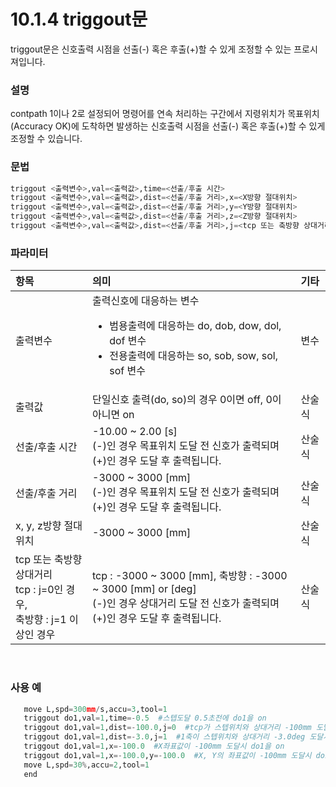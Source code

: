 ﻿# 10.1.4 triggout문

triggout문은 신호출력 시점을 선출(-) 혹은 후출(+)할 수 있게 조정할 수 있는 프로시져입니다.

### 설명

contpath 1이나 2로 설정되어 명령어를 연속 처리하는 구간에서 지령위치가 목표위치(Accuracy OK)에 도착하면  발생하는 신호출력 시점을 선출(-) 혹은 후출(+)할 수 있게 조정할 수 있습니다.   


### 문법

```python
triggout <출력변수>,val=<출력값>,time=<선출/후출 시간>
triggout <출력변수>,val=<출력값>,dist=<선출/후출 거리>,x=<X방향 절대위치>
triggout <출력변수>,val=<출력값>,dist=<선출/후출 거리>,y=<Y방향 절대위치>
triggout <출력변수>,val=<출력값>,dist=<선출/후출 거리>,z=<Z방향 절대위치>
triggout <출력변수>,val=<출력값>,dist=<선출/후출 거리>,j=<tcp 또는 축방향 상대거리>
```

### 파라미터

<table>
  <thead>
    <tr>
      <th style="text-align:left">항목</th>
      <th style="text-align:left">의미</th>
      <th style="text-align:left">기타</th>
    </tr>
  </thead>
  <tbody>
  <tr>
      <td style="text-align:left">출력변수</td>
      <td style="text-align:left">
        출력신호에 대응하는 변수<br>
        <ul>
        <li>범용출력에 대응하는 do, dob, dow, dol, dof 변수</li>
        <li>전용출력에 대응하는 so, sob, sow, sol, sof 변수</li>
        </ul>
      </td>
      <td style="text-align:left">변수</td>
    </tr>
    <tr>
      <td style="text-align:left">출력값</td>
      <td style="text-align:left">
        단일신호 출력(do, so)의 경우 0이면 off, 0이 아니면 on
      </td>
      <td style="text-align:left">산술식</td>
    </tr>
    <tr>
      <td style="text-align:left">선출/후출 시간</td>
      <td style="text-align:left">
        -10.00 ~ 2.00 [s]<br>
        (-)인 경우 목표위치 도달 전 신호가 출력되며 (+)인 경우 도달 후 출력됩니다.
      </td>
      <td style="text-align:left">산술식</td>
    </tr>
    <tr>
      <td style="text-align:left">선출/후출 거리</td>
      <td style="text-align:left">
        -3000 ~ 3000 [mm]<br>
        (-)인 경우 목표위치 도달 전 신호가 출력되며 (+)인 경우 도달 후 출력됩니다.
      </td>
      <td style="text-align:left">산술식</td>
    </tr>
    <tr>
      <td style="text-align:left">x, y, z방향 절대위치</td>
      <td style="text-align:left">
        -3000 ~ 3000 [mm]
      </td>
      <td style="text-align:left">산술식</td>
    </tr>
    <tr>
      <td style="text-align:left">tcp 또는 축방향 상대거리<br>
      tcp : j=0인 경우,<br>
      축방향 : j=1 이상인 경우
      </td>
      <td style="text-align:left">
        tcp : -3000 ~ 3000 [mm], 축방향 : -3000 ~ 3000 [mm] or [deg]<br>
        (-)인 경우 상대거리 도달 전 신호가 출력되며 (+)인 경우 도달 후 출력됩니다.
      </td>
      <td style="text-align:left">산술식</td>
    </tr>
  </tbody>
</table>

<br>

### 사용 예

```python
   move L,spd=300mm/s,accu=3,tool=1
   triggout do1,val=1,time=-0.5  #스텝도달 0.5초전에 do1을 on
   triggout do1,val=1,dist=-100.0,j=0  #tcp가 스텝위치와 상대거리 -100mm 도달시 do1을 on
   triggout do1,val=1,dist=-3.0,j=1  #1축이 스텝위치와 상대거리 -3.0deg 도달시 do1을 on
   triggout do1,val=1,x=-100.0  #X좌표값이 -100mm 도달시 do1을 on
   triggout do1,val=1,x=-100.0,y=-100.0  #X, Y의 좌표값이 -100mm 도달시 do1을 on
   move L,spd=30%,accu=2,tool=1
   end
```
